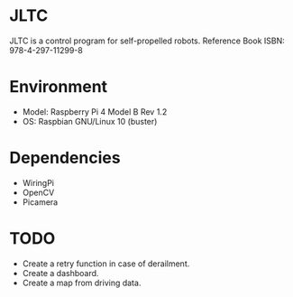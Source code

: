 # JLTC
JLTC is a control program for self-propelled robots.
Reference Book ISBN: 978-4-297-11299-8

# Environment
- Model: Raspberry Pi 4 Model B Rev 1.2
- OS: Raspbian GNU/Linux 10 (buster)

# Dependencies
- WiringPi
- OpenCV
- Picamera

# TODO
- Create a retry function in case of derailment.
- Create a dashboard.
- Create a map from driving data.
